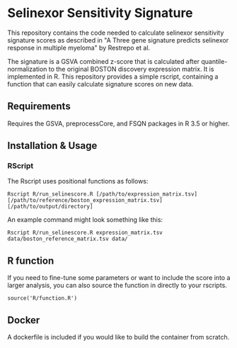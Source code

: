 # Selinexor Sensitivity Signature

This repository contains the code needed to calculate selinexor sensitivity signature scores as described in "A Three gene signature predicts selinexor response in multiple myeloma" by Restrepo et al.

The signature is a GSVA combined z-score that is calculated after quantile-normalization to the original BOSTON discovery expression matrix. It is implemented in R. This repository provides a simple rscript, containing a function that can easily calculate signature scores on new data.

## Requirements
Requires the GSVA, preprocessCore, and FSQN packages in R 3.5 or higher.

## Installation & Usage

### RScript

The Rscript uses positional functions as follows:

```
Rscript R/run_selinescore.R [/path/to/expression_matrix.tsv] [/path/to/reference/boston_expression_matrix.tsv] [/path/to/output/directory]
```

An example command might look something like this:

```
Rscript R/run_selinescore.R expression_matrix.tsv data/boston_reference_matrix.tsv data/
```

## R function

If you need to fine-tune some parameters or want to include the score into a larger analysis, you can also source the function in directly to your rscripts.

```
source('R/function.R')
```

## Docker
A dockerfile is included if you would like to build the container from scratch.
